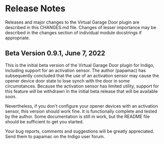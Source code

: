 Release Notes
==========
Releases and major changes to the Virtual Garage Door plugin are described in
this CHANGES.md file.  Changes of lesser importance may be described in the
changes section of individual module docstrings if appropriate.

Beta Version 0.9.1, June 7, 2022
-----------
This is the initial beta version of the Virtual Garage Door plugin for Indigo,
including support for an activation sensor. The author (papamac) has
subsequently concluded that the use of an activation sensor may cause the
opener device door state to lose synch with the door in some circumstances.
Because the activation sensor has limited utility, support for this feature
will be withdrawn in the initial beta release that will be available soon.


Nevertheless, if you don't configure your opener devices with an activation
sensor, this version should work fine. It is functionally complete and tested
by the author.  Some documentation is still in work, but the README file
should be sufficient to get you started.

Your bug reports, comments and suggestions will be greatly appreciated.  Send
them to papamac on the Indigo user forum.